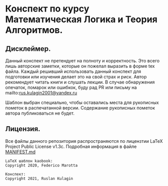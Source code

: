 # Конспект по курсу Математическая Логика и Теория Алгоритмов.

## Дисклеймер.

Данный конспект не претендует на полноту и корректность. Это всего лишь
авторские заметки, которые он пожелал выразить в форме tex файла. 
Каждый решивший использовать данный конспект для подготовки или изучения делает
это на свой страх и риск. Автор рекомендует читать книги и слушать лекции. 
В случае обнаружения опечаток, помарок или ошибкок, буду рад PR или письму на
mailto:rus.kulagin2001@yandex.ru

Шаблон выбран специально, чтобы оставались места для рукописных пометок в
распечатанной версии. Содержание рукописных пометок автора публиковаться не
будет.

## Лицензия.
Все файлы данного репозитория распространяются по лицензтии LaTeX Project Public License v1.3c. Подробная информация в файле [MANIFEST.md](MANIFEST.md)

```
LaTeX шаблон kaobook:
Copyright 2020, Federico Marotta

Конспект:
Copyright 2021, Ruslan Kulagin
```
